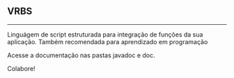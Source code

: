 ## VRBS
---
Linguágem de script estruturada para integração de funções da sua aplicação. Também recomendada para
aprendizado em programação

Acesse a documentação nas pastas javadoc e doc.

Colabore!
